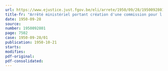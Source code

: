 ```yaml
---
url: https://www.ejustice.just.fgov.be/eli/arrete/1950/09/28/1950092801/justel
title-fr: "Arrêté ministériel portant création d'une commission pour l'étude de la détection et du repérage radioélectriques applicables à la navigation maritime sur les fleuves et dans les chenaux d'accès aux ports"
date: 1950-09-28
source:
number: 1950092801
page: 7502
case: 1950-09-28/01
publication: 1950-10-21
starts:
modifies:
pdf-original:
pdf-consolidated:
---
```


